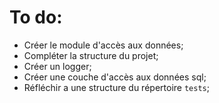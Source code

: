 # To do:

- Créer le module d'accès aux données;
- Compléter la structure du projet;
- Créer un logger;
- Créer une couche d'accès aux données sql;
- Réfléchir a une structure du répertoire `tests`;
